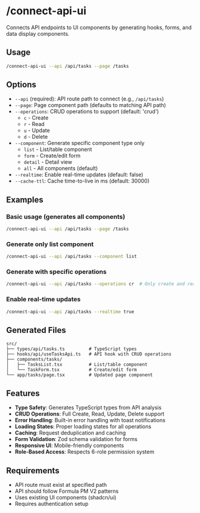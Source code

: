 # /connect-api-ui

Connects API endpoints to UI components by generating hooks, forms, and data display components.

## Usage

```bash
/connect-api-ui --api /api/tasks --page /tasks
```

## Options

- `--api` (required): API route path to connect (e.g., `/api/tasks`)
- `--page`: Page component path (defaults to matching API path)
- `--operations`: CRUD operations to support (default: 'crud')
  - `c` - Create
  - `r` - Read  
  - `u` - Update
  - `d` - Delete
- `--component`: Generate specific component type only
  - `list` - List/table component
  - `form` - Create/edit form
  - `detail` - Detail view
  - `all` - All components (default)
- `--realtime`: Enable real-time updates (default: false)
- `--cache-ttl`: Cache time-to-live in ms (default: 30000)

## Examples

### Basic usage (generates all components)
```bash
/connect-api-ui --api /api/tasks --page /tasks
```

### Generate only list component
```bash
/connect-api-ui --api /api/tasks --component list
```

### Generate with specific operations
```bash
/connect-api-ui --api /api/tasks --operations cr  # Only create and read
```

### Enable real-time updates
```bash
/connect-api-ui --api /api/tasks --realtime true
```

## Generated Files

```
src/
├── types/api/tasks.ts         # TypeScript types
├── hooks/api/useTasksApi.ts   # API hook with CRUD operations
├── components/tasks/
│   ├── TasksList.tsx          # List/table component
│   └── TaskForm.tsx           # Create/edit form
└── app/tasks/page.tsx         # Updated page component
```

## Features

- **Type Safety**: Generates TypeScript types from API analysis
- **CRUD Operations**: Full Create, Read, Update, Delete support
- **Error Handling**: Built-in error handling with toast notifications
- **Loading States**: Proper loading states for all operations
- **Caching**: Request deduplication and caching
- **Form Validation**: Zod schema validation for forms
- **Responsive UI**: Mobile-friendly components
- **Role-Based Access**: Respects 6-role permission system

## Requirements

- API route must exist at specified path
- API should follow Formula PM V2 patterns
- Uses existing UI components (shadcn/ui)
- Requires authentication setup